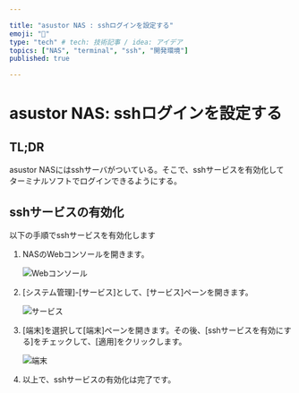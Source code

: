```yaml
---

title: "asustor NAS : sshログインを設定する"
emoji: "🍆"
type: "tech" # tech: 技術記事 / idea: アイデア
topics: ["NAS", "terminal", "ssh", "開発環境"]
published: true

---
```

# asustor NAS: sshログインを設定する


## TL;DR

asustor NASにはsshサーバがついている。そこで、sshサービスを有効化してターミナルソフトでログインできるようにする。


## sshサービスの有効化

以下の手順でsshサービスを有効化します

1. NASのWebコンソールを開きます。

   ![Webコンソール](https://i.imgur.com/GIKo3df.jpg)

2. [システム管理]-[サービス]として、[サービス]ペーンを開きます。

   ![サービス](https://i.imgur.com/lyttOnR.jpg)

3. [端末]を選択して[端末]ペーンを開きます。その後、[sshサービスを有効にする]をチェックして、[適用]をクリックします。

   ![端末](https://i.imgur.com/JhhlAAL.jpg)

4. 以上で、sshサービスの有効化は完了です。

